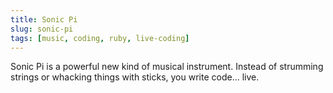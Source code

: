 ```yaml
---
title: Sonic Pi
slug: sonic-pi
tags: [music, coding, ruby, live-coding]
---
```


Sonic Pi is a powerful new kind of musical instrument. Instead of strumming strings or whacking things with sticks, you write
code... live.

<!-- truncate -->
